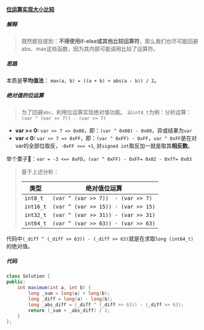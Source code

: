 ﻿#### [位运算实现大小比较](https://leetcode.cn/problems/maximum-lcci/solutions/95319/ji-yu-wei-yun-suan-shi-xian-da-xiao-bi-jiao-by-dex/)

##### 解释

> 既然题目提到：**不得使用if-else或其他比较运算符**，那么我们也尽可能回避abs、max这些函数，因为其内部可能调用比较了运算符。

##### 思路

本质是**平均值法**： `max(a, b) = ((a + b) + abs(a - b)) / 2`。

##### 绝对值的位运算

> 为了回避`abs`，利用位运算实现绝对值功能。 以`int8_t`为例：分析运算：`(var ^ (var >> 7)) - (var >> 7)`

-   **var >= 0:** `var >> 7 => 0x00`，即：`(var ^ 0x00) - 0x00`，异或结果为`var`
-   **var < 0:** `var >> 7 => 0xFF`，即：`(var ^ 0xFF) - 0xFF`，`var ^ 0xFF`是在对var的全部位取反，`-0xFF <=> +1`, 对`signed int`取反加一就是取其**相反数**。

举个栗子🌰：`var = -3 <=> 0xFD`，`(var ^ 0xFF) - 0xFF= 0x02 - 0xff= 0x03`

> 基于上述分析：
> 
> | 类型 | 绝对值位运算 |
> | -- | -- |
> | `int8_t`  | `(var ^ (var >> 7))  - (var >> 7)` |
> | `int16_t` | `(var ^ (var >> 15)) - (var >> 15)` |
> | `int32_t` | `(var ^ (var >> 31)) - (var >> 31)` |
> | `int64_t` | `(var ^ (var >> 63)) - (var >> 63)` |

代码中`(_diff ^ (_diff >> 63)) - (_diff >> 63)`就是在求取`long (int64_t)`的绝对值。

##### 代码

```java
class Solution {
public:
    int maximum(int a, int b) {
        long _sum = long(a) + long(b);
        long _diff = long(a) - long(b);
        long _abs_diff = (_diff ^ (_diff >> 63)) - (_diff >> 63);
        return (_sum + _abs_diff) / 2;
    }
};
```
